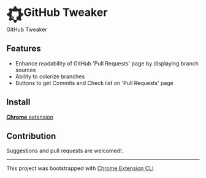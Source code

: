 # <img src="public/icons/github-mark.png" width="45" align="left"> GitHub Tweaker

GitHub Tweaker

## Features

- Enhance readability of GitHub 'Pull Requests' page by displaying branch sources
- Ability to colorize branches
- Buttons to get Commits and Check list on 'Pull Requests' page

## Install

[**Chrome** extension](https://chromewebstore.google.com/detail/github-tweaker/apkgiakkjmmafaojinfjkaoihcilidbd?hl=en-GB&utm_source=ext_sidebar)

## Contribution

Suggestions and pull requests are welcomed!.

---

This project was bootstrapped with [Chrome Extension CLI](https://github.com/dutiyesh/chrome-extension-cli)

